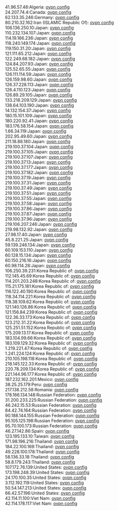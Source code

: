 41.96.57.48:Algeria: [ovpn config](vpn/41_96_57_48.ovpn)  
24.207.74.4:Canada: [ovpn config](vpn/24_207_74_4.ovpn)  
62.133.35.246:Germany: [ovpn config](vpn/62_133_35_246.ovpn)  
80.210.32.162:Iran (ISLAMIC Republic Of): [ovpn config](vpn/80_210_32_162.ovpn)  
106.136.250.10:Japan: [ovpn config](vpn/106_136_250_10.ovpn)  
110.232.134.107:Japan: [ovpn config](vpn/110_232_134_107.ovpn)  
114.19.166.236:Japan: [ovpn config](vpn/114_19_166_236.ovpn)  
118.240.149.174:Japan: [ovpn config](vpn/118_240_149_174.ovpn)  
119.150.31.20:Japan: [ovpn config](vpn/119_150_31_20.ovpn)  
121.111.65.212:Japan: [ovpn config](vpn/121_111_65_212.ovpn)  
122.249.68.182:Japan: [ovpn config](vpn/122_249_68_182.ovpn)  
124.84.207.93:Japan: [ovpn config](vpn/124_84_207_93.ovpn)  
125.52.65.55:Japan: [ovpn config](vpn/125_52_65_55.ovpn)  
126.111.114.59:Japan: [ovpn config](vpn/126_111_114_59.ovpn)  
126.159.98.60:Japan: [ovpn config](vpn/126_159_98_60.ovpn)  
126.37.228.113:Japan: [ovpn config](vpn/126_37_228_113.ovpn)  
126.4.110.123:Japan: [ovpn config](vpn/126_4_110_123.ovpn)  
126.89.29.105:Japan: [ovpn config](vpn/126_89_29_105.ovpn)  
133.218.209.129:Japan: [ovpn config](vpn/133_218_209_129.ovpn)  
138.64.103.190:Japan: [ovpn config](vpn/138_64_103_190.ovpn)  
14.132.154.37:Japan: [ovpn config](vpn/14_132_154_37.ovpn)  
180.15.101.109:Japan: [ovpn config](vpn/180_15_101_109.ovpn)  
180.220.92.41:Japan: [ovpn config](vpn/180_220_92_41.ovpn)  
183.176.58.154:Japan: [ovpn config](vpn/183_176_58_154.ovpn)  
1.66.34.119:Japan: [ovpn config](vpn/1_66_34_119.ovpn)  
202.95.49.60:Japan: [ovpn config](vpn/202_95_49_60.ovpn)  
211.18.88.180:Japan: [ovpn config](vpn/211_18_88_180.ovpn)  
219.100.37.104:Japan: [ovpn config](vpn/219_100_37_104.ovpn)  
219.100.37.105:Japan: [ovpn config](vpn/219_100_37_105.ovpn)  
219.100.37.107:Japan: [ovpn config](vpn/219_100_37_107.ovpn)  
219.100.37.13:Japan: [ovpn config](vpn/219_100_37_13.ovpn)  
219.100.37.177:Japan: [ovpn config](vpn/219_100_37_177.ovpn)  
219.100.37.182:Japan: [ovpn config](vpn/219_100_37_182.ovpn)  
219.100.37.19:Japan: [ovpn config](vpn/219_100_37_19.ovpn)  
219.100.37.31:Japan: [ovpn config](vpn/219_100_37_31.ovpn)  
219.100.37.49:Japan: [ovpn config](vpn/219_100_37_49.ovpn)  
219.100.37.51:Japan: [ovpn config](vpn/219_100_37_51.ovpn)  
219.100.37.55:Japan: [ovpn config](vpn/219_100_37_55.ovpn)  
219.100.37.58:Japan: [ovpn config](vpn/219_100_37_58.ovpn)  
219.100.37.86:Japan: [ovpn config](vpn/219_100_37_86.ovpn)  
219.100.37.87:Japan: [ovpn config](vpn/219_100_37_87.ovpn)  
219.100.37.96:Japan: [ovpn config](vpn/219_100_37_96.ovpn)  
219.106.207.246:Japan: [ovpn config](vpn/219_106_207_246.ovpn)  
219.98.132.92:Japan: [ovpn config](vpn/219_98_132_92.ovpn)  
27.98.17.40:Japan: [ovpn config](vpn/27_98_17_40.ovpn)  
45.8.221.25:Japan: [ovpn config](vpn/45_8_221_25.ovpn)  
59.139.246.134:Japan: [ovpn config](vpn/59_139_246_134.ovpn)  
60.109.153.110:Japan: [ovpn config](vpn/60_109_153_110.ovpn)  
60.128.15.134:Japan: [ovpn config](vpn/60_128_15_134.ovpn)  
60.150.216.16:Japan: [ovpn config](vpn/60_150_216_16.ovpn)  
60.98.114.28:Japan: [ovpn config](vpn/60_98_114_28.ovpn)  
106.250.39.231:Korea Republic of: [ovpn config](vpn/106_250_39_231.ovpn)  
112.145.45.69:Korea Republic of: [ovpn config](vpn/112_145_45_69.ovpn)  
114.201.203.248:Korea Republic of: [ovpn config](vpn/114_201_203_248.ovpn)  
115.21.175.181:Korea Republic of: [ovpn config](vpn/115_21_175_181.ovpn)  
116.122.40.190:Korea Republic of: [ovpn config](vpn/116_122_40_190.ovpn)  
118.34.114.221:Korea Republic of: [ovpn config](vpn/118_34_114_221.ovpn)  
118.38.109.62:Korea Republic of: [ovpn config](vpn/118_38_109_62.ovpn)  
121.140.126.86:Korea Republic of: [ovpn config](vpn/121_140_126_86.ovpn)  
121.156.84.239:Korea Republic of: [ovpn config](vpn/121_156_84_239.ovpn)  
122.36.33.173:Korea Republic of: [ovpn config](vpn/122_36_33_173.ovpn)  
123.212.31.22:Korea Republic of: [ovpn config](vpn/123_212_31_22.ovpn)  
125.251.51.152:Korea Republic of: [ovpn config](vpn/125_251_51_152.ovpn)  
175.209.13.17:Korea Republic of: [ovpn config](vpn/175_209_13_17.ovpn)  
183.104.99.66:Korea Republic of: [ovpn config](vpn/183_104_99_66.ovpn)  
183.109.129.32:Korea Republic of: [ovpn config](vpn/183_109_129_32.ovpn)  
1.219.221.47:Korea Republic of: [ovpn config](vpn/1_219_221_47.ovpn)  
1.241.224.124:Korea Republic of: [ovpn config](vpn/1_241_224_124.ovpn)  
210.105.198.118:Korea Republic of: [ovpn config](vpn/210_105_198_118.ovpn)  
218.145.122.33:Korea Republic of: [ovpn config](vpn/218_145_122_33.ovpn)  
220.78.209.134:Korea Republic of: [ovpn config](vpn/220_78_209_134.ovpn)  
221.144.96.177:Korea Republic of: [ovpn config](vpn/221_144_96_177.ovpn)  
187.232.162.201:Mexico: [ovpn config](vpn/187_232_162_201.ovpn)  
38.25.25.179:Peru: [ovpn config](vpn/38_25_25_179.ovpn)  
217.138.212.58:Romania: [ovpn config](vpn/217_138_212_58.ovpn)  
178.166.134.148:Russian Federation: [ovpn config](vpn/178_166_134_148.ovpn)  
31.200.233.225:Russian Federation: [ovpn config](vpn/31_200_233_225.ovpn)  
46.242.15.53:Russian Federation: [ovpn config](vpn/46_242_15_53.ovpn)  
84.42.74.164:Russian Federation: [ovpn config](vpn/84_42_74_164.ovpn)  
90.188.144.155:Russian Federation: [ovpn config](vpn/90_188_144_155.ovpn)  
95.105.125.198:Russian Federation: [ovpn config](vpn/95_105_125_198.ovpn)  
95.70.100.173:Russian Federation: [ovpn config](vpn/95_70_100_173.ovpn)  
46.27.142.86:Spain: [ovpn config](vpn/46_27_142_86.ovpn)  
123.195.133.10:Taiwan: [ovpn config](vpn/123_195_133_10.ovpn)  
171.98.196.216:Thailand: [ovpn config](vpn/171_98_196_216.ovpn)  
184.22.100.169:Thailand: [ovpn config](vpn/184_22_100_169.ovpn)  
49.228.100.178:Thailand: [ovpn config](vpn/49_228_100_178.ovpn)  
58.136.33.18:Thailand: [ovpn config](vpn/58_136_33_18.ovpn)  
58.8.179.243:Thailand: [ovpn config](vpn/58_8_179_243.ovpn)  
107.172.76.139:United States: [ovpn config](vpn/107_172_76_139.ovpn)  
173.198.248.39:United States: [ovpn config](vpn/173_198_248_39.ovpn)  
24.170.100.35:United States: [ovpn config](vpn/24_170_100_35.ovpn)  
3.112.192.119:United States: [ovpn config](vpn/3_112_192_119.ovpn)  
50.54.147.213:United States: [ovpn config](vpn/50_54_147_213.ovpn)  
66.42.57.196:United States: [ovpn config](vpn/66_42_57_196.ovpn)  
42.114.11.100:Viet Nam: [ovpn config](vpn/42_114_11_100.ovpn)  
42.114.178.117:Viet Nam: [ovpn config](vpn/42_114_178_117.ovpn)  
